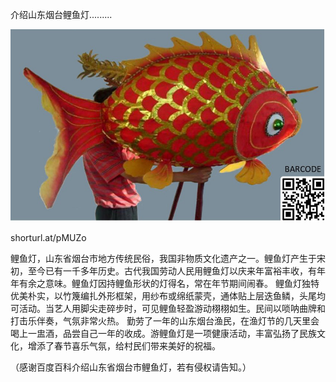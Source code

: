 介绍山东烟台鲤鱼灯.........


![介绍山东烟台鲤鱼灯](https://github.com/ywangnccu/ywang/blob/main/images/CarpLamp.jpg)

shorturl.at/pMUZo


鲤鱼灯，山东省烟台市地方传统民俗，我国非物质文化遗产之一。鲤鱼灯产生于宋初，至今已有一千多年历史。古代我国劳动人民用鲤鱼灯以庆来年富裕丰收，有年年有余之意味。鲤鱼灯因持鲤鱼形状的灯得名，常在年节期间闹春。
鲤鱼灯独特优美朴实，以竹篾编扎外形框架，用纱布或绵纸蒙壳，通体贴上层迭鱼鳞，头尾均可活动。当艺人用脚尖走碎步时，可见鲤鱼轻盈游动栩栩如生。民间以唢呐曲牌和打击乐伴奏，气氛非常火热。
勤劳了一年的山东烟台渔民，在渔灯节的几天里会喝上一盅酒，品尝自己一年的收成。游鲤鱼灯是一项健康活动，丰富弘扬了民族文化，增添了春节喜乐气氛，给村民们带来美好的祝福。


（感谢百度百科介绍山东省烟台市鲤鱼灯，若有侵权请告知。）
